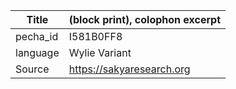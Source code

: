 |Title | (block print), colophon excerpt 
| --- | --- 
|pecha_id | I581B0FF8
|language | Wylie Variant
|Source | https://sakyaresearch.org
